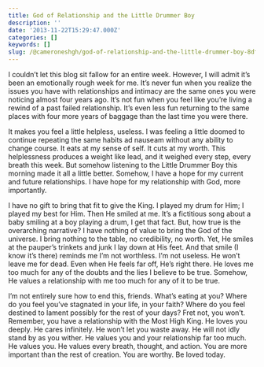 ```yaml
---
title: God of Relationship and the Little Drummer Boy
description: ''
date: '2013-11-22T15:29:47.000Z'
categories: []
keywords: []
slug: /@cameroneshgh/god-of-relationship-and-the-little-drummer-boy-8df0312d685f
---
```


I couldn’t let this blog sit fallow for an entire week. However, I will admit it’s been an emotionally rough week for me. It’s never fun when you realize the issues you have with relationships and intimacy are the same ones you were noticing almost four years ago. It’s not fun when you feel like you’re living a rewind of a past failed relationship. It’s even less fun returning to the same places with four more years of baggage than the last time you were there.

It makes you feel a little helpless, useless. I was feeling a little doomed to continue repeating the same habits ad nauseam without any ability to change course. It eats at my sense of self. It cuts at my worth. This helplessness produces a weight like lead, and it weighed every step, every breath this week. But somehow listening to the Little Drummer Boy this morning made it all a little better. Somehow, I have a hope for my current and future relationships. I have hope for my relationship with God, more importantly.

I have no gift to bring that fit to give the King. I played my drum for Him; I played my best for Him. Then He smiled at me. It’s a fictitious song about a baby smiling at a boy playing a drum, I get that fact. But, how true is the overarching narrative? I have nothing of value to bring the God of the universe. I bring nothing to the table, no credibility, no worth. Yet, He smiles at the pauper’s trinkets and junk I lay down at His feet. And that smile (I know it’s there) reminds me I’m not worthless. I’m not useless. He won’t leave me for dead. Even when He feels far off, He’s right there. He loves me too much for any of the doubts and the lies I believe to be true. Somehow, He values a relationship with me too much for any of it to be true.

I’m not entirely sure how to end this, friends. What’s eating at you? Where do you feel you’ve stagnated in your life, in your faith? Where do you feel destined to lament possibly for the rest of your days? Fret not, you won’t. Remember, you have a relationship with the Most High King. He loves you deeply. He cares infinitely. He won’t let you waste away. He will not idly stand by as you wither. He values you and your relationship far too much. He values you. He values every breath, thought, and action. You are more important than the rest of creation. You are worthy. Be loved today.